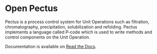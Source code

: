 # Open Pectus
Pectus is a process control system for Unit Operations such as filtration, chromatography, precipitation, solubilization and refolding. Pectus implements a language called P-code which is used to write methods and control components on the Unit Operation.

Documentation is available on [Read the Docs](https://open-pectus.readthedocs.io/en/latest/).
